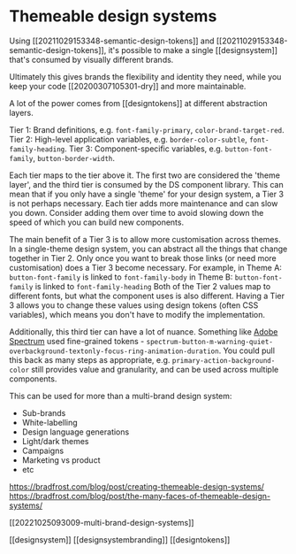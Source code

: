 # Themeable design systems

Using [[20211029153348-semantic-design-tokens]] and [[20211029153348-semantic-design-tokens]], it's possible to make a single [[designsystem]] that's consumed by visually different brands.

Ultimately this gives brands the flexibility and identity they need, while you keep your code [[20200307105301-dry]] and more maintainable.

A lot of the power comes from [[designtokens]] at different abstraction layers.

Tier 1: Brand definitions, e.g. `font-family-primary`, `color-brand-target-red`.
Tier 2: High-level application variables, e.g. `border-color-subtle`, `font-family-heading`.
Tier 3: Component-specific variables, e.g. `button-font-family`, `button-border-width`.

Each tier maps to the tier above it. The first two are considered the 'theme layer', and the third tier is consumed by the DS component library. This can mean that if you only have a single 'theme' for your design system, a Tier 3 is not perhaps necessary. Each tier adds more maintenance and can slow you down. Consider adding them over time to avoid slowing down the speed of which you can build new components.

The main benefit of a Tier 3 is to allow more customisation across themes. In a single-theme design system, you can abstract all the things that change together in Tier 2. Only once you want to break those links (or need more customisation) does a Tier 3 become necessary.
	For example,
		in Theme A: `button-font-family` is linked to `font-family-body`
		in Theme B: `button-font-family` is linked to `font-family-heading`
	Both of the Tier 2 values map to different fonts, but what the component uses is also different.
Having a Tier 3 allows you to change these values using design tokens (often CSS variables), which means you don't have to modify the implementation.

Additionally, this third tier can have a lot of nuance. Something like [Adobe Spectrum](https://medium.com/@NateBaldwin/component-level-design-tokens-are-they-worth-it-d1ae4c6b19d4) used fine-grained tokens - `spectrum-button-m-warning-quiet-overbackground-textonly-focus-ring-animation-duration`. You could pull this back as many steps as appropriate, e.g. `primary-action-background-color` still provides value and granularity, and can be used across multiple components.

This can be used for more than a multi-brand design system:
- Sub-brands
- White-labelling
- Design language generations
- Light/dark themes
- Campaigns
- Marketing vs product
- etc

https://bradfrost.com/blog/post/creating-themeable-design-systems/
https://bradfrost.com/blog/post/the-many-faces-of-themeable-design-systems/

[[20221025093009-multi-brand-design-systems]]

[[designsystem]]
[[designsystembranding]]
[[designtokens]]
